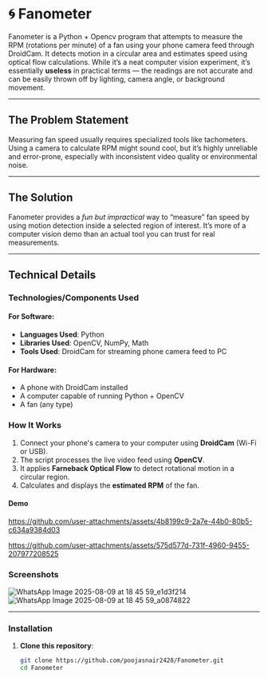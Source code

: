 # 🌀 Fanometer


Fanometer is a Python + Opencv program that attempts to measure the RPM (rotations per minute) of a fan using your phone camera feed through DroidCam. It detects motion in a circular area and estimates speed using optical flow calculations.
While it’s a neat computer vision experiment, it’s essentially **useless** in practical terms — the readings are not accurate and can be easily thrown off by lighting, camera angle, or background movement.

---

## The Problem Statement

Measuring fan speed usually requires specialized tools like tachometers. Using a camera to calculate RPM might sound cool, but it’s highly unreliable and error-prone, especially with inconsistent video quality or environmental noise.

---

## The Solution

Fanometer provides a *fun but impractical* way to “measure” fan speed by using motion detection inside a selected region of interest. It’s more of a computer vision demo than an actual tool you can trust for real measurements.

---

## Technical Details

### Technologies/Components Used

#### For Software:
- **Languages Used**: Python
- **Libraries Used**: OpenCV, NumPy, Math
- **Tools Used**: DroidCam for streaming phone camera feed to PC

#### For Hardware:
- A phone with DroidCam installed
- A computer capable of running Python + OpenCV
- A fan (any type)


### How It Works
1. Connect your phone's camera to your computer using **DroidCam** (Wi-Fi or USB).
2. The script processes the live video feed using **OpenCV**.
3. It applies **Farneback Optical Flow** to detect rotational motion in a circular region.
4. Calculates and displays the **estimated RPM** of the fan.


#### Demo



https://github.com/user-attachments/assets/4b8199c9-2a7e-44b0-80b5-c634a9384d03



https://github.com/user-attachments/assets/575d577d-731f-4960-9455-207977208525




### Screenshots

![WhatsApp Image 2025-08-09 at 18 45 59_e1d3f214](https://github.com/user-attachments/assets/b635214b-3182-4032-a772-7660a5954271)
![WhatsApp Image 2025-08-09 at 18 45 59_a0874822](https://github.com/user-attachments/assets/cd56767c-6218-4bfc-b37c-762bb279885f)

---

### Installation
1. **Clone this repository**:
   ```bash
   git clone https://github.com/poojasnair2428/Fanometer.git
   cd Fanometer
